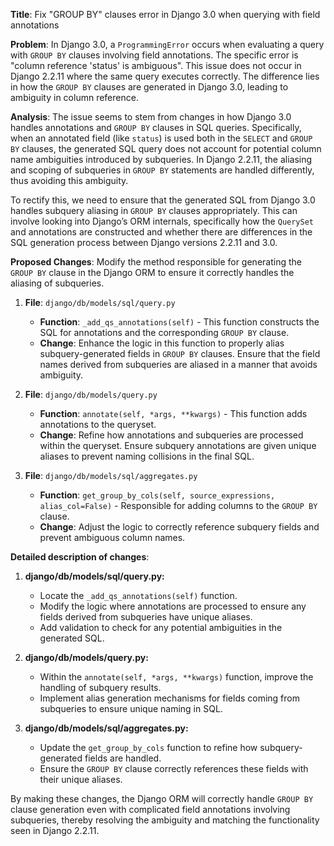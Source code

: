**Title**: Fix "GROUP BY" clauses error in Django 3.0 when querying with field annotations

**Problem**: 
In Django 3.0, a `ProgrammingError` occurs when evaluating a query with `GROUP BY` clauses involving field annotations. The specific error is "column reference 'status' is ambiguous". This issue does not occur in Django 2.2.11 where the same query executes correctly. The difference lies in how the `GROUP BY` clauses are generated in Django 3.0, leading to ambiguity in column reference.

**Analysis**: 
The issue seems to stem from changes in how Django 3.0 handles annotations and `GROUP BY` clauses in SQL queries. Specifically, when an annotated field (like `status`) is used both in the `SELECT` and `GROUP BY` clauses, the generated SQL query does not account for potential column name ambiguities introduced by subqueries. In Django 2.2.11, the aliasing and scoping of subqueries in `GROUP BY` statements are handled differently, thus avoiding this ambiguity.

To rectify this, we need to ensure that the generated SQL from Django 3.0 handles subquery aliasing in `GROUP BY` clauses appropriately. This can involve looking into Django’s ORM internals, specifically how the `QuerySet` and annotations are constructed and whether there are differences in the SQL generation process between Django versions 2.2.11 and 3.0.

**Proposed Changes**:
Modify the method responsible for generating the `GROUP BY` clause in the Django ORM to ensure it correctly handles the aliasing of subqueries.

1. **File**: `django/db/models/sql/query.py`
    - **Function**: `_add_qs_annotations(self)` - This function constructs the SQL for annotations and the corresponding `GROUP BY` clause.
    - **Change**: Enhance the logic in this function to properly alias subquery-generated fields in `GROUP BY` clauses. Ensure that the field names derived from subqueries are aliased in a manner that avoids ambiguity.

2. **File**: `django/db/models/query.py`
    - **Function**: `annotate(self, *args, **kwargs)` - This function adds annotations to the queryset.
    - **Change**: Refine how annotations and subqueries are processed within the queryset. Ensure subquery annotations are given unique aliases to prevent naming collisions in the final SQL.

3. **File**: `django/db/models/sql/aggregates.py`
    - **Function**: `get_group_by_cols(self, source_expressions, alias_col=False)` - Responsible for adding columns to the `GROUP BY` clause.
    - **Change**: Adjust the logic to correctly reference subquery fields and prevent ambiguous column names.

**Detailed description of changes**:

1. **django/db/models/sql/query.py:**
    - Locate the `_add_qs_annotations(self)` function.
    - Modify the logic where annotations are processed to ensure any fields derived from subqueries have unique aliases.
    - Add validation to check for any potential ambiguities in the generated SQL.

2. **django/db/models/query.py:**
    - Within the `annotate(self, *args, **kwargs)` function, improve the handling of subquery results.
    - Implement alias generation mechanisms for fields coming from subqueries to ensure unique naming in SQL.

3. **django/db/models/sql/aggregates.py:**
    - Update the `get_group_by_cols` function to refine how subquery-generated fields are handled.
    - Ensure the `GROUP BY` clause correctly references these fields with their unique aliases.

By making these changes, the Django ORM will correctly handle `GROUP BY` clause generation even with complicated field annotations involving subqueries, thereby resolving the ambiguity and matching the functionality seen in Django 2.2.11.